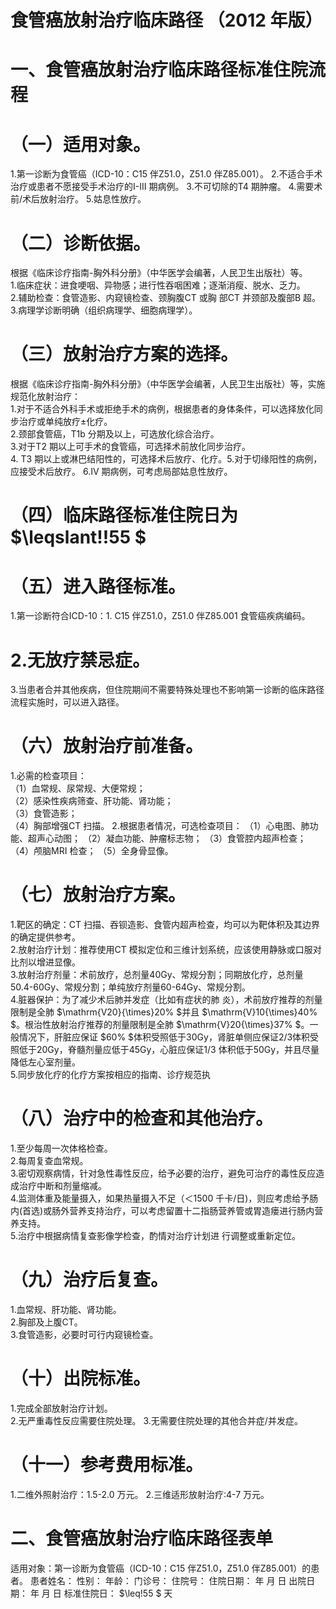 # 食管癌放射治疗临床路径 （2012 年版）  
# 一、食管癌放射治疗临床路径标准住院流程  
# （一）适用对象。  
1.第一诊断为食管癌（ICD-10：C15 伴Z51.0，Z51.0 伴Z85.001）。 2.不适合手术治疗或患者不愿接受手术治疗的I-III 期病例。 3.不可切除的T4 期肿瘤。 4.需要术前/术后放射治疗。 5.姑息性放疗。  
# （二）诊断依据。  
根据《临床诊疗指南-胸外科分册》（中华医学会编著，人民卫生出版社）等。  
1.临床症状：进食哽咽、异物感；进行性吞咽困难；逐渐消瘦、脱水、乏力。  
2.辅助检查：食管造影、内窥镜检查、颈胸腹CT 或胸 部CT 并颈部及腹部B 超。  
3.病理学诊断明确（组织病理学、细胞病理学）。  
# （三）放射治疗方案的选择。  
根据《临床诊疗指南-胸外科分册》（中华医学会编著，人民卫生出版社）等，实施规范化放射治疗：  
1.对于不适合外科手术或拒绝手术的病例，根据患者的身体条件，可以选择放化同步治疗或单纯放疗±化疗。  
2.颈部食管癌，T1b 分期及以上，可选放化综合治疗。  
3.对于T2 期以上可手术的食管癌，可选择术前放化同步治疗。  
4. T3 期以上或淋巴结阳性的，可选择术后放疗、化疗。5.对于切缘阳性的病例，应接受术后放疗。 6.IV 期病例，可考虑局部姑息性放疗。  
# （四）临床路径标准住院日为 $\leqslant\!\!55 $  
# （五）进入路径标准。  
1.第一诊断符合ICD-10：1. C15 伴Z51.0，Z51.0 伴Z85.001 食管癌疾病编码。  
# 2.无放疗禁忌症。  
3.当患者合并其他疾病，但住院期间不需要特殊处理也不影响第一诊断的临床路径流程实施时，可以进入路径。  
# （六）放射治疗前准备。  
1.必需的检查项目：  
（1）血常规、尿常规、大便常规；  
（2）感染性疾病筛查、肝功能、肾功能；  
（3）食管造影；  
（4）胸部增强CT 扫描。 2.根据患者情况，可选检查项目： （1）心电图、肺功能、超声心动图； （2）凝血功能、肿瘤标志物； （3）食管腔内超声检查； （4）颅脑MRI 检查； （5）全身骨显像。  
# （七）放射治疗方案。  
1.靶区的确定：CT 扫描、吞钡造影、食管内超声检查，均可以为靶体积及其边界的确定提供参考。  
2.放射治疗计划：推荐使用CT 模拟定位和三维计划系统，应该使用静脉或口服对比剂以增进显像。  
3.放射治疗剂量：术前放疗，总剂量40Gy、常规分割；同期放化疗，总剂量50.4-60Gy、常规分割；单纯放疗剂量60-64Gy、常规分割。  
4.脏器保护：为了减少术后肺并发症（比如有症状的肺 炎），术前放疗推荐的剂量限制是全肺 $\mathrm{V20}{\times}20\% $并且 $\mathrm{V}10{\times}40\% $。根治性放射治疗推荐的剂量限制是全肺 $\mathrm{V}20{\times}37\% $。一般情况下，肝脏应保证 $60\% $体积受照低于30Gy，肾脏单侧应保证2/3体积受照低于20Gy，脊髓剂量应低于45Gy，心脏应保证1/3 体积低于50Gy，并且尽量降低左心室剂量。  
5.同步放化疗的化疗方案按相应的指南、诊疗规范执  
# （八）治疗中的检查和其他治疗。  
1.至少每周一次体格检查。  
2.每周复查血常规。  
3.密切观察病情，针对急性毒性反应，给予必要的治疗，避免可治疗的毒性反应造成治疗中断和剂量缩减。  
4.监测体重及能量摄入，如果热量摄入不足（＜1500 千卡/日)，则应考虑给予肠内(首选)或肠外营养支持治疗，可以考虑留置十二指肠营养管或胃造瘘进行肠内营养支持。  
5.治疗中根据病情复查影像学检查，酌情对治疗计划进 行调整或重新定位。  
# （九）治疗后复查。  
1.血常规、肝功能、肾功能。  
2.胸部及上腹CT。  
3.食管造影，必要时可行内窥镜检查。  
# （十）出院标准。  
1.完成全部放射治疗计划。  
2.无严重毒性反应需要住院处理。 3.无需要住院处理的其他合并症/并发症。  
# （十一）参考费用标准。  
1.二维外照射治疗：1.5-2.0 万元。 2.三维适形放射治疗:4-7 万元。  
# 二、食管癌放射治疗临床路径表单  
适用对象：第一诊断为食管癌（ICD-10：C15 伴Z51.0，Z51.0 伴Z85.001）的患者。 患者姓名：            性别：     年龄：       门诊号：       住院号：        住院日期：    年   月   日   出院日期：    年   月   日  标准住院日： $\leq\!55 $ 天  
